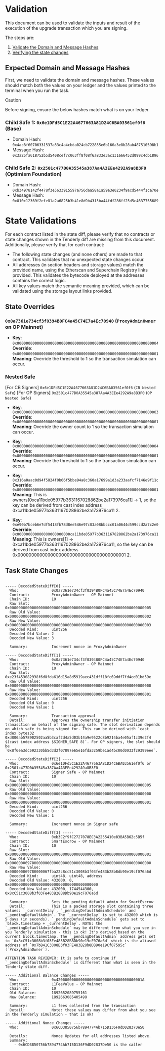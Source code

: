 # Validation

This document can be used to validate the inputs and result of the execution of the upgrade transaction which you are
signing.

The steps are:

1. [Validate the Domain and Message Hashes](#expected-domain-and-message-hashes)
2. [Verifying the state changes](#state-changes)

## Expected Domain and Message Hashes

First, we need to validate the domain and message hashes. These values should match both the values on your ledger and
the values printed to the terminal when you run the task.

> [!CAUTION]
>
> Before signing, ensure the below hashes match what is on your ledger.
>
> ### Child Safe 1: `0x6e1DFd5C1E22A4677663A81D24C6BA03561ef0f6` (Base)
>
> - Domain Hash: `0x4ac8f60706331537a33c4a4cbda024cb722855e6b160a3e8b28ab487510598b1`
> - Message Hash: `0x3a25fa618752b5d5408cef7c063ff8f08f6a833e3ac131666452d099c4cb1896`
>
> ### Child Safe 2: `0x2501c477D0A35545a387Aa4A3EEe4292A9a8B3F0` (Optimism Foundation)
>
> - Domain Hash: `0xb34978142f4478f3e5633915597a756daa58a1a59a3e0234f9acd5444f1ca70e`
> - Message Hash: `0x810c12369f2efe81a2a6825b3b41e8d9b4315ba44fdf286ff23d5c4637755689`

# State Validations

For each contract listed in the state diff, please verify that no contracts or state changes shown in the Tenderly diff are missing from this document. Additionally, please verify that for each contract:

- The following state changes (and none others) are made to that contract. This validates that no unexpected state
  changes occur.
- All addresses (in section headers and storage values) match the provided name, using the Etherscan and Superchain
  Registry links provided. This validates the bytecode deployed at the addresses contains the correct logic.
- All key values match the semantic meaning provided, which can be validated using the storage layout links provided.

## State Overrides

### `0x0a7361e734cf3f0394B0FC4a45C74E7a4Ec70940` (`ProxyAdminOwner` on OP Mainnet)

- **Key**: `0x0000000000000000000000000000000000000000000000000000000000000004` <br/>
  **Override**: `0x0000000000000000000000000000000000000000000000000000000000000001` <br/>
  **Meaning**: Override the threshold to 1 so the transaction simulation can occur.

### Nested Safe

[For CB Signers] `0x6e1DFd5C1E22A4677663A81D24C6BA03561ef0f6` (`CB Nested Safe`)
[For OP Signers] `0x2501c477D0A35545a387Aa4A3EEe4292A9a8B3F0` (`OP Nested Safe`)

- **Key**: `0x0000000000000000000000000000000000000000000000000000000000000003` <br/>
  **Override**: `0x0000000000000000000000000000000000000000000000000000000000000001` <br/>
  **Meaning**: Override the owner count to 1 so the transaction simulation can occur.

- **Key**: `0x0000000000000000000000000000000000000000000000000000000000000004` <br/>
  **Override**: `0x0000000000000000000000000000000000000000000000000000000000000001` <br/>
  **Meaning**: Override the threshold to 1 so the transaction simulation can occur.

- **Key**: `0x316a0aac0d94f5824f0b66f5bbe94a8c360a17699a1d3a233aafcf7146e9f11c` <br/>
  **Override**: `0x0000000000000000000000000000000000000000000000000000000000000001` <br/>
  **Meaning**: This is owners[0xca11bde05977b3631167028862be2a173976ca11] -> 1, so the key can be derived from cast index address 0xca11bde05977b3631167028862be2a173976ca11 2.

- **Key**: `0xe90b7bceb6e7df5418fb78d8ee546e97c83a08bbccc01a0644d599ccd2a7c2e0` <br/>
  **Override**: `0x000000000000000000000000ca11bde05977b3631167028862be2a173976ca11` <br/>
  **Meaning**: This is owners[1] -> 0xca11bde05977b3631167028862be2a173976ca11, so the key can be derived from cast index address 0x0000000000000000000000000000000000000001 2.

## Task State Changes

<pre>
<code>
----- DecodedStateDiff[0] -----
  Who:               0x0a7361e734cf3f0394B0FC4a45C74E7a4Ec70940
  Contract:          ProxyAdminOwner - OP Mainnet
  Chain ID:          10
  Raw Slot:          0x0000000000000000000000000000000000000000000000000000000000000005
  Raw Old Value:     0x0000000000000000000000000000000000000000000000000000000000000002
  Raw New Value:     0x0000000000000000000000000000000000000000000000000000000000000003
  Decoded Kind:      uint256
  Decoded Old Value: 2
  Decoded New Value: 3

  Summary:           Increment nonce in ProxyAdminOwner

----- DecodedStateDiff[1] -----
  Who:               0x0a7361e734cf3f0394B0FC4a45C74E7a4Ec70940
  Contract:          ProxyAdminOwner - OP Mainnet
  Chain ID:          10
  Raw Slot:          0xe23f453082938f6d8fda616d15a8d5919aec431dff18fc69ddf7fd4cd01bd59e
  Raw Old Value:     0x0000000000000000000000000000000000000000000000000000000000000000
  Raw New Value:     0x0000000000000000000000000000000000000000000000000000000000000001
  Decoded Kind:      uint256
  Decoded Old Value: 0
  Decoded New Value: 1

  Summary:           Transaction approval
  Detail:            Approves the ownership transfer initiation tranasction on behalf of the signing safe. The slot derivation depends on which safe is being signed for. This can be derived with `cast index bytes32 0xd806ab578902502aa5b3caf2d4a5d03b14a9e9522c8b9214ba4e05af1c39e2f4 $(cast index address $SIGNER_SAFE 8)`. For OP signers, the slot should be `0x8f6ea3dc592330bb5d3d2f07897e65e16fda3259be1ad4bc00d0033f29399eee`.

----- DecodedStateDiff[2] -----
  Who:               0x6e1DFd5C1E22A4677663A81D24C6BA03561ef0f6 or 0x2501c477D0A35545a387Aa4A3EEe4292A9a8B3F0
  Contract:          Signer Safe - OP Mainnet
  Chain ID:          10
  Raw Slot:          0x0000000000000000000000000000000000000000000000000000000000000005
  Raw Old Value:     0x0000000000000000000000000000000000000000000000000000000000000000
  Raw New Value:     0x0000000000000000000000000000000000000000000000000000000000000001
  Decoded Kind:      uint256
  Decoded Old Value: 0
  Decoded New Value: 1

  Summary:           Increment nonce in Signer safe

----- DecodedStateDiff[3] -----
  Who:               0xb3C2f9fC2727078EC3A2255410e83BA5B62c5B5f
  Contract:          SmartEscrow - OP Mainnet
  Chain ID:          10
  Raw Slot:          0x0000000000000000000000000000000000000000000000000000000000000001
  Raw Old Value:     0x0000000697800000000000000000000000000000000000000000000000000000
  Raw New Value:     0x000000069780000067fba22c8cc51c3008b3f03fe483b28b8db90e19cf076a6d
  Decoded Kind:      uint48, uint48, address
  Decoded Old Value: 432000, 0, 0x0000000000000000000000000000000000000000
  Decoded New Value: 432000, 1744544300, 0x8cC51c3008b3f03Fe483B28B8Db90e19cF076a6d

  Summary:           Sets the pending default admin for SmartEscrow
  Detail:            This is a packed storage slot containing three values: `_currentDelay`, `_pendingDefaultAdminSchedule` and `_pendingDefaultAdmin`. The `_currentDelay` is set to 432000 which is 5 days (in seconds). `_pendingDefaultAdminSchedule` gets set to `block.timestamp + _currentDelay`. NOTE: the `_pendingDefaultAdminSchedule` may be different from what you see in you Tenderly simulation - this is ok! It's derived based on the current block.timestamp. The `_pendingDefaultAdmin` address gets set to `0x8cC51c3008b3f03Fe483B28B8Db90e19cF076a6d` which is the aliased address of `0x7bB41C3008B3f03FE483B28b8DB90e19Cf07595c` (`ProxyAdminOwner`).

ATTENTION TASK REVIEWER: It is safe to continue if `_pendingDefaultAdminSchedule` is different than what is seen in the Tenderly state diff.

----- Additional Balance Changes -----
  Who:               0x420000000000000000000000000000000000001A
  Contract:          L1FeeValue - OP Mainnet
  Chain ID:          10
  Old Balance:       1892652089755161
  New Balance:       1892663085405498

  Summary:           L1 fees collected from the transaction
  Detail:            Note: these values may differ from what you see in the Tenderly simulation - that is ok!

----- Additional Nonce Changes -----
  Who:               0x6CD3850756b7894774Ab715D136F9dD02837De50

  Details:           Nonce Updates for all addresses listed above.
  Summary:
    - 0x6CD3850756b7894774Ab715D136F9dD02837De50 is the caller
</pre>
